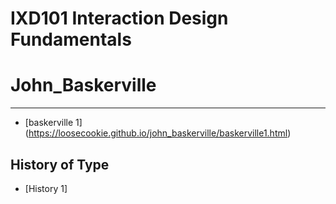IXD101 Interaction Design Fundamentals
======================================

# John_Baskerville
------------------
- [baskerville 1] (https://loosecookie.github.io/john_baskerville/baskerville1.html)




History of Type
---------------
- [History 1]